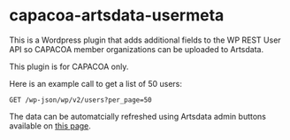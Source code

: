 # capacoa-artsdata-usermeta

This is a Wordpress plugin that adds additional fields to the WP REST User API so CAPACOA member organizations can be uploaded to Artsdata.

This plugin is for CAPACOA only.

Here is an example call to get a list of 50 users:

`GET /wp-json/wp/v2/users?per_page=50`

The data can be automatcially refreshed using Artsdata admin buttons available on [this page](https://capacoa.ca/en/artsdata-admin/).
